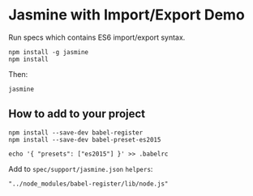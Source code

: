 Jasmine with Import/Export Demo
===============================

Run specs which contains ES6 import/export syntax.

```
npm install -g jasmine
npm install
```

Then:

```
jasmine
```

How to add to your project
--------------------------

```
npm install --save-dev babel-register
npm install --save-dev babel-preset-es2015
```

```
echo '{ "presets": ["es2015"] }' >> .babelrc
```

Add to `spec/support/jasmine.json` `helpers`:

```
"../node_modules/babel-register/lib/node.js"
```

